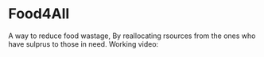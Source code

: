# Food4All

A way to reduce food wastage, By reallocating rsources from the ones who have sulprus to those in need.
Working video:
